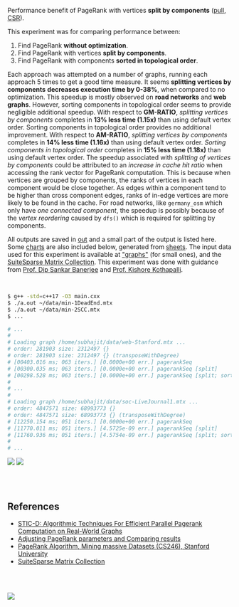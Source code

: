 Performance benefit of PageRank with vertices **split by components**
([pull], [CSR]).

This experiment was for comparing performance between:
1. Find PageRank **without optimization**.
2. Find PageRank with vertices **split by components**.
3. Find PageRank with components **sorted in topological order**.

Each approach was attempted on a number of graphs, running each approach 5 times
to get a good time measure. It seems **splitting vertices by components**
**decreases execution time by 0-38%**, when compared to no optimization. This
speedup is mostly observed on **road networks** and **web graphs**. However,
sorting components in topological order seems to provide negligible additional
speedup. With respect to **GM-RATIO**, *splitting vertices by components*
completes in **13% less time (1.15x)** than using default vertex order. Sorting
components in topological order provides no additional improvement. With respect
to **AM-RATIO**, *splitting vertices by components* completes in **14% less time
(1.16x)** than using default vertex order. *Sorting components in topological
order*  completes in **15% less time (1.18x)** than using default vertex order.
The speedup associated with *splitting of vertices by components* could be
attributed to an *increase in cache hit ratio* when accessing the rank vector
for PageRank computation. This is because when vertices are grouped by
components, the ranks of vertices in each component would be close together. As
edges within a component tend to be higher than cross component edges, ranks of
in-edge vertices are more likely to be found in the cache. For road networks,
like `germany_osm` which only have *one connected component*, the speedup is
possibly because of the *vertex reordering* caused by `dfs()` which is required
for splitting by components.

All outputs are saved in [out](out/) and a small part of the output is listed
here. Some [charts] are also included below, generated from [sheets]. The input
data used for this experiment is available at ["graphs"] (for small ones), and
the [SuiteSparse Matrix Collection]. This experiment was done with guidance
from [Prof. Dip Sankar Banerjee] and [Prof. Kishore Kothapalli].

<br>

```bash
$ g++ -std=c++17 -O3 main.cxx
$ ./a.out ~/data/min-1DeadEnd.mtx
$ ./a.out ~/data/min-2SCC.mtx
$ ...

# ...
#
# Loading graph /home/subhajit/data/web-Stanford.mtx ...
# order: 281903 size: 2312497 {}
# order: 281903 size: 2312497 {} (transposeWithDegree)
# [00403.016 ms; 063 iters.] [0.0000e+00 err.] pagerankSeq
# [00300.035 ms; 063 iters.] [0.0000e+00 err.] pagerankSeq [split]
# [00298.528 ms; 063 iters.] [0.0000e+00 err.] pagerankSeq [split; sort]
#
# ...
#
# Loading graph /home/subhajit/data/soc-LiveJournal1.mtx ...
# order: 4847571 size: 68993773 {}
# order: 4847571 size: 68993773 {} (transposeWithDegree)
# [12250.154 ms; 051 iters.] [0.0000e+00 err.] pagerankSeq
# [11770.011 ms; 051 iters.] [4.5725e-09 err.] pagerankSeq [split]
# [11760.936 ms; 051 iters.] [4.5754e-09 err.] pagerankSeq [split; sort]
#
# ...
```

[![](https://imgur.com/KirV9Rr.png)][sheetp]
[![](https://imgur.com/7BxoMX5.png)][sheetp]

<br>
<br>


## References

- [STIC-D: Algorithmic Techniques For Efficient Parallel Pagerank Computation on Real-World Graphs](https://gist.github.com/wolfram77/bb09968cc0e592583c4b180243697d5a)
- [Adjusting PageRank parameters and Comparing results](https://arxiv.org/abs/2108.02997)
- [PageRank Algorithm, Mining massive Datasets (CS246), Stanford University](https://www.youtube.com/watch?v=ke9g8hB0MEo)
- [SuiteSparse Matrix Collection]

<br>
<br>

[![](https://i.imgur.com/z8RKUMF.jpg)](https://www.youtube.com/watch?v=ocTgFXPnTgQ)

[Prof. Dip Sankar Banerjee]: https://sites.google.com/site/dipsankarban/
[Prof. Kishore Kothapalli]: https://www.iiit.ac.in/people/faculty/kkishore/
[SuiteSparse Matrix Collection]: https://sparse.tamu.edu
["graphs"]: https://github.com/puzzlef/graphs
[pull]: https://github.com/puzzlef/pagerank-push-vs-pull
[CSR]: https://github.com/puzzlef/pagerank-class-vs-csr
[charts]: https://photos.app.goo.gl/HqQHJ2twRK7Ge1Xc6
[sheets]: https://docs.google.com/spreadsheets/d/1YmY_KYo9cDe2YCuwTgiiT0fFnyPS9-WScDIO9n-zRSY/edit?usp=sharing
[sheetp]: https://docs.google.com/spreadsheets/d/e/2PACX-1vTuCCFA1zalH4-a-N45W1pd-lUyi6IoqhHWfxRcxuGz2NZei034msrjcbisQ7oOKsa-8i4MWr3YClu-/pubhtml

